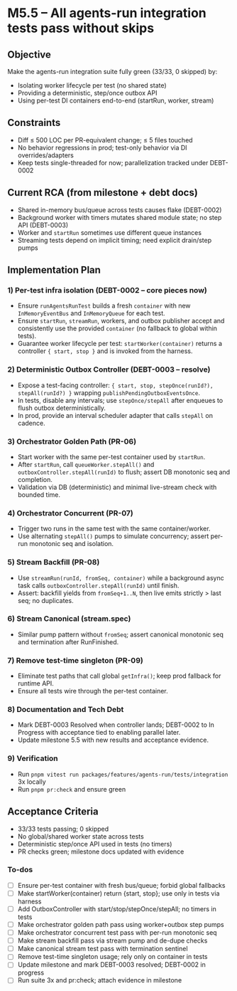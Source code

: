 <!-- 687838d7-d168-478e-930e-f688d4548430 5bfecbcf-d50c-493b-8073-34c680036f98 -->
# M5.5 – All agents-run integration tests pass without skips

## Objective

Make the agents-run integration suite fully green (33/33, 0 skipped) by:

- Isolating worker lifecycle per test (no shared state)
- Providing a deterministic, step/once outbox API
- Using per-test DI containers end-to-end (startRun, worker, stream)

## Constraints

- Diff ≤ 500 LOC per PR-equivalent change; ≤ 5 files touched
- No behavior regressions in prod; test-only behavior via DI overrides/adapters
- Keep tests single-threaded for now; parallelization tracked under DEBT-0002

## Current RCA (from milestone + debt docs)

- Shared in-memory bus/queue across tests causes flake (DEBT-0002)
- Background worker with timers mutates shared module state; no step API (DEBT-0003)
- Worker and `startRun` sometimes use different queue instances
- Streaming tests depend on implicit timing; need explicit drain/step pumps

## Implementation Plan

### 1) Per-test infra isolation (DEBT-0002 – core pieces now)

- Ensure `runAgentsRunTest` builds a fresh `container` with new `InMemoryEventBus` and `InMemoryQueue` for each test.
- Ensure `startRun`, `streamRun`, workers, and outbox publisher accept and consistently use the provided `container` (no fallback to global within tests).
- Guarantee worker lifecycle per test: `startWorker(container)` returns a controller `{ start, stop }` and is invoked from the harness.

### 2) Deterministic Outbox Controller (DEBT-0003 – resolve)

- Expose a test-facing controller: `{ start, stop, stepOnce(runId?), stepAll(runId?) }` wrapping `publishPendingOutboxEventsOnce`.
- In tests, disable any intervals; use `stepOnce/stepAll` after enqueues to flush outbox deterministically.
- In prod, provide an interval scheduler adapter that calls `stepAll` on cadence.

### 3) Orchestrator Golden Path (PR-06)

- Start worker with the same per-test container used by `startRun`.
- After `startRun`, call `queueWorker.stepAll()` and `outboxController.stepAll(runId)` to flush; assert DB monotonic seq and completion.
- Validation via DB (deterministic) and minimal live-stream check with bounded time.

### 4) Orchestrator Concurrent (PR-07)

- Trigger two runs in the same test with the same container/worker.
- Use alternating `stepAll()` pumps to simulate concurrency; assert per-run monotonic seq and isolation.

### 5) Stream Backfill (PR-08)

- Use `streamRun(runId, fromSeq, container)` while a background async task calls `outboxController.stepAll(runId)` until finish.
- Assert: backfill yields from `fromSeq+1..N`, then live emits strictly > last seq; no duplicates.

### 6) Stream Canonical (stream.spec)

- Similar pump pattern without `fromSeq`; assert canonical monotonic seq and termination after RunFinished.

### 7) Remove test-time singleton (PR-09)

- Eliminate test paths that call global `getInfra()`; keep prod fallback for runtime API.
- Ensure all tests wire through the per-test container.

### 8) Documentation and Tech Debt

- Mark DEBT-0003 Resolved when controller lands; DEBT-0002 to In Progress with acceptance tied to enabling parallel later.
- Update milestone 5.5 with new results and acceptance evidence.

### 9) Verification

- Run `pnpm vitest run packages/features/agents-run/tests/integration` 3x locally
- Run `pnpm pr:check` and ensure green

## Acceptance Criteria

- 33/33 tests passing; 0 skipped
- No global/shared worker state across tests
- Deterministic step/once API used in tests (no timers)
- PR checks green; milestone docs updated with evidence

### To-dos

- [ ] Ensure per-test container with fresh bus/queue; forbid global fallbacks
- [ ] Make startWorker(container) return {start, stop}; use only in tests via harness
- [ ] Add OutboxController with start/stop/stepOnce/stepAll; no timers in tests
- [ ] Make orchestrator golden path pass using worker+outbox step pumps
- [ ] Make orchestrator concurrent test pass with per-run monotonic seq
- [ ] Make stream backfill pass via stream pump and de-dupe checks
- [ ] Make canonical stream test pass with termination sentinel
- [ ] Remove test-time singleton usage; rely only on container in tests
- [ ] Update milestone and mark DEBT-0003 resolved; DEBT-0002 in progress
- [ ] Run suite 3x and pr:check; attach evidence in milestone